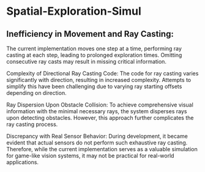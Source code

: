 # Spatial-Exploration-Simul

## Inefficiency in Movement and Ray Casting: 
  The current implementation moves one step at a time, performing ray casting at each step, leading to prolonged exploration times. Omitting consecutive ray casts may result in missing critical information.​
  
Complexity of Directional Ray Casting Code:
  The code for ray casting varies significantly with direction, resulting in increased complexity. Attempts to simplify this have been challenging due to varying ray starting offsets depending on direction.​

Ray Dispersion Upon Obstacle Collision: 
  To achieve comprehensive visual information with the minimal necessary rays, the system disperses rays upon detecting obstacles. However, this approach further complicates the ray casting process.​

Discrepancy with Real Sensor Behavior: 
  During development, it became evident that actual sensors do not perform such exhaustive ray casting. Therefore, while the current implementation serves as a valuable simulation for game-like vision systems, it may not be practical for real-world applications.
